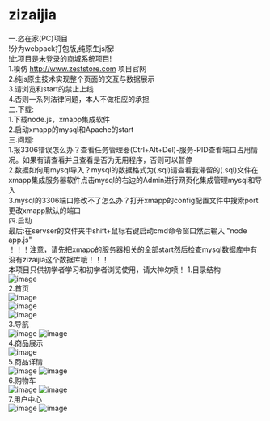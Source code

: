 ﻿# zizaijia
一.恣在家(PC)项目</br>
!分为webpack打包版,纯原生js版!<br>
!此项目是未登录的商城系统项目!</br>
1.模仿 http://www.zeststore.com 项目官网</br>
2.纯js原生技术实现整个页面的交互与数据展示</br>
3.请浏览和start的禁止上线</br>
4.否则一系列法律问题，本人不做相应的承担</br>
二.下载:</br>
1.下载node.js，xmapp集成软件</br>
2.启动xmapp的mysql和Apache的start</br>
三.问题:</br>
1.报3306错误怎么办？查看任务管理器(Ctrl+Alt+Del)-服务-PID查看端口占用情况。如果有请查看并且查看是否为无用程序，否则可以暂停</br>
2.数据如何用mysql导入？mysql的数据格式为(.sql)请查看我滞留的(.sql)文件在xmapp集成服务器软件点击mysql的右边的Admin进行网页化集成管理mysql和导入</br>
3.mysql的3306端口修改不了怎么办？打开xmapp的config配置文件中搜索port更改xmapp默认的端口</br>
四.启动</br>
最后:在servser的文件夹中shift+鼠标右键启动cmd命令窗口然后输入 "node app.js"</br>
！！！注意，请先把xmapp的服务器相关的全部start然后检查mysql数据库中有没有zizaijia这个数据库哦！！！</br>
本项目只供初学者学习和初学者浏览使用，请大神勿喷！
1.目录结构</br>
![image](https://github.com/PgYw/zizaijia-PC-/blob/master/projectImg/index1.PNG)
</br>
2.首页</br>
![image](https://github.com/PgYw/zizaijia-PC-/blob/master/projectImg/index1.PNG)
</br>
![image](https://github.com/PgYw/zizaijia-PC-/blob/master/projectImg/index2.PNG)
</br>
![image](https://github.com/PgYw/zizaijia-PC-/blob/master/projectImg/index3.PNG)
</br>
3.导航</br>
![image](https://github.com/PgYw/zizaijia-PC-/blob/master/projectImg/nav1.PNG)
![image](https://github.com/PgYw/zizaijia-PC-/blob/master/projectImg/nav2.PNG)
</br>
4.商品展示</br>
![image](https://github.com/PgYw/zizaijia-PC-/blob/master/projectImg/product.PNG)
</br>
5.商品详情</br>
![image](https://github.com/PgYw/zizaijia-PC-/blob/master/projectImg/detail1.PNG)
![image](https://github.com/PgYw/zizaijia-PC-/blob/master/projectImg/detail2.PNG)
</br>
6.购物车</br>
![image](https://github.com/PgYw/zizaijia-PC-/blob/master/projectImg/cart1.PNG)
![image](https://github.com/PgYw/zizaijia-PC-/blob/master/projectImg/cart2.PNG)
</br>
7.用户中心</br>
![image](https://github.com/PgYw/zizaijia-PC-/blob/master/projectImg/user1.PNG)
![image](https://github.com/PgYw/zizaijia-PC-/blob/master/projectImg/user2.PNG)
</br>
